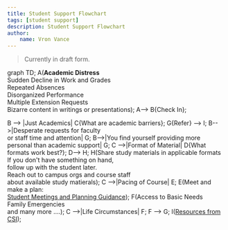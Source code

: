 ```yaml
---
title: Student Support Flowchart
tags: [student support]
description: Student Support Flowchart
author:
    name: Vron Vance
---
```


> Currently in draft form.

<script src="https://cdn.jsdelivr.net/npm/mermaid/dist/mermaid.min.js"></script>

<div class="mermaid">
graph TD; 
A(<b>Academic Distress</b><br>Sudden Decline in Work and Grades<br>Repeated Absences<br>Disorganized Performance<br>Multiple Extension Requests<br>Bizarre content in writings or presentations);
A--> B{Check In}; 

B --> |Just Academics| C{What are academic barriers}; 
G{Refer} --> I;
B-->|Desperate requests for faculty<br>or staff time and attention| G; 
B-->|You find yourself providing more<br>personal than academic support| G; 
C -->|Format of Material| D{What formats work best?}; 
D--> H; 
H(Share study materials in applicable formats<br>If you don't have something on hand,<br>follow up with the student later.<br>Reach out to campus orgs and course staff<br>about available study matierals); 
C -->|Pacing of Course| E;
E(Meet and make a plan:<br><a href='https://pedagogy.cs161.org/2022/01/21/student-support-meetings-guidance/'>Student Meetings and Planning Guidance</a>);
F(Access to Basic Needs<br>Family Emergencies<br>and many more ....);
C -->|Life Circumstances| F;
F --> G;
I(<a href='https://csi.berkeley.edu/campus-community-resources/'>Resources from CSI</a>);
</div>
